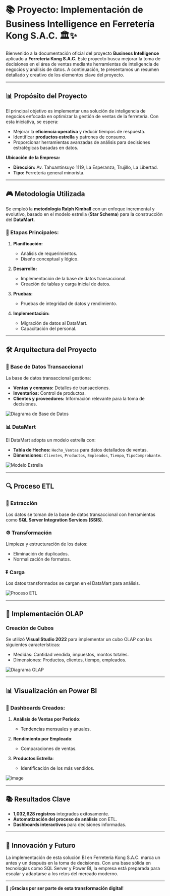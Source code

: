 # 📚 Proyecto: Implementación de Business Intelligence en Ferretería Kong S.A.C. 🏛✨

Bienvenido a la documentación oficial del proyecto **Business Intelligence** aplicado a **Ferretería Kong S.A.C.** Este proyecto busca mejorar la toma de decisiones en el área de ventas mediante herramientas de inteligencia de negocios y análisis de datos. A continuación, te presentamos un resumen detallado y creativo de los elementos clave del proyecto.

---

## 📊 Propósito del Proyecto

El principal objetivo es implementar una solución de inteligencia de negocios enfocada en optimizar la gestión de ventas de la ferretería. Con esta iniciativa, se espera:

- Mejorar la **eficiencia operativa** y reducir tiempos de respuesta.
- Identificar **productos estrella** y patrones de consumo.
- Proporcionar herramientas avanzadas de análisis para decisiones estratégicas basadas en datos.

**Ubicación de la Empresa:**
- **Dirección:** Av. Tahuantinsuyo 1119, La Esperanza, Trujillo, La Libertad.
- **Tipo:** Ferretería general minorista.

---

## 🎮 Metodología Utilizada

Se empleó la **metodología Ralph Kimball** con un enfoque incremental y evolutivo, basado en el modelo estrella (**Star Schema**) para la construcción del **DataMart**.

### 🔄 Etapas Principales:

1. **Planificación:**
   - Análisis de requerimientos.
   - Diseño conceptual y lógico.

2. **Desarrollo:**
   - Implementación de la base de datos transaccional.
   - Creación de tablas y carga inicial de datos.

3. **Pruebas:**
   - Pruebas de integridad de datos y rendimiento.

4. **Implementación:**
   - Migración de datos al DataMart.
   - Capacitación del personal.

---

## 🛠️ Arquitectura del Proyecto

### 📖 Base de Datos Transaccional
La base de datos transaccional gestiona:
- **Ventas y compras:** Detalles de transacciones.
- **Inventarios:** Control de productos.
- **Clientes y proveedores:** Información relevante para la toma de decisiones.

![Diagrama de Base de Datos](https://via.placeholder.com/800x400?text=Diagrama+Base+de+Datos+Ferreter%C3%ADa+Kong)

### 📊 DataMart
El DataMart adopta un modelo estrella con:
- **Tabla de Hechos:** `Hecho_Ventas` para datos detallados de ventas.
- **Dimensiones:** `Clientes`, `Productos`, `Empleados`, `Tiempo`, `TipoComprobante`.

![Modelo Estrella](https://via.placeholder.com/800x400?text=Modelo+Estrella+DataMart)

---

## 🔍 Proceso ETL

### 🔋 Extracción
Los datos se toman de la base de datos transaccional con herramientas como **SQL Server Integration Services (SSIS)**.

### ⚙️ Transformación
Limpieza y estructuración de los datos:
- Eliminación de duplicados.
- Normalización de formatos.

### ⏬ Carga
Los datos transformados se cargan en el DataMart para análisis.

![Proceso ETL](https://via.placeholder.com/800x400?text=Proceso+ETL)

---

## 🔢 Implementación OLAP

### Creación de Cubos
Se utilizó **Visual Studio 2022** para implementar un cubo OLAP con las siguientes características:
- Medidas: Cantidad vendida, impuestos, montos totales.
- Dimensiones: Productos, clientes, tiempo, empleados.

![Diagrama OLAP](https://via.placeholder.com/800x400?text=Cubo+OLAP)

---

## 📊 Visualización en Power BI

### 🎨 Dashboards Creados:

1. **Análisis de Ventas por Periodo**:
   - Tendencias mensuales y anuales.

2. **Rendimiento por Empleado**:
   - Comparaciones de ventas.

3. **Productos Estrella**:
   - Identificación de los más vendidos.

![image](https://github.com/user-attachments/assets/a63558ac-f815-4c70-8ec0-2abaae17f1f5)

---

## 📚 Resultados Clave

- **1,032,628 registros** integrados exitosamente.
- **Automatización del proceso de análisis** con ETL.
- **Dashboards interactivos** para decisiones informadas.

---

## 🚀 Innovación y Futuro

La implementación de esta solución BI en Ferretería Kong S.A.C. marca un antes y un después en la toma de decisiones. Con una base sólida en tecnologías como SQL Server y Power BI, la empresa está preparada para escalar y adaptarse a los retos del mercado moderno.

---

🌟 **¡Gracias por ser parte de esta transformación digital!**

